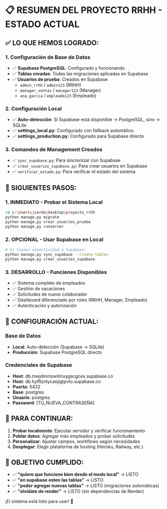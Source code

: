 # 📋 RESUMEN DEL PROYECTO RRHH - ESTADO ACTUAL

## ✅ LO QUE HEMOS LOGRADO:

### 1. Configuración de Base de Datos
- ✅ **Supabase PostgreSQL**: Configurado y funcionando
- ✅ **Tablas creadas**: Todas las migraciones aplicadas en Supabase
- ✅ **Usuarios de prueba**: Creados en Supabase
  - `admin_rrhh` / `admin123` (RRHH)
  - `manager_ventas` / `manager123` (Manager)
  - `ana_garcia` / `empleado123` (Empleado)

### 2. Configuración Local
- ✅ **Auto-detección**: Si Supabase está disponible → PostgreSQL, sino → SQLite
- ✅ **settings_local.py**: Configurado con fallback automático
- ✅ **settings_production.py**: Configurado para Supabase directo

### 3. Comandos de Management Creados
- ✅ `sync_supabase.py`: Para sincronizar con Supabase
- ✅ `crear_usuarios_supabase.py`: Para crear usuarios en Supabase
- ✅ `verificar_estado.py`: Para verificar el estado del sistema

## 🚀 SIGUIENTES PASOS:

### 1. INMEDIATO - Probar el Sistema Local
```bash
cd c:\Users\jcerda\Desktop\proyecto_rrhh
python manage.py migrate
python manage.py crear_usuarios_prueba
python manage.py runserver
```

### 2. OPCIONAL - Usar Supabase en Local
```bash
# Si tienes conectividad a Supabase:
python manage.py sync_supabase --create-tables
python manage.py crear_usuarios_supabase
```

### 3. DESARROLLO - Funciones Disponibles
- ✅ Sistema completo de empleados
- ✅ Gestión de vacaciones
- ✅ Solicitudes de nuevo colaborador
- ✅ Dashboard diferenciado por roles (RRHH, Manager, Empleado)
- ✅ Autenticación y autorización

## 🔧 CONFIGURACIÓN ACTUAL:

### Base de Datos
- **Local**: Auto-detección (Supabase → SQLite)
- **Producción**: Supabase PostgreSQL directo

### Credenciales de Supabase
- **Host**: db.mwjdmmowllmxygscgcex.supabase.co
- **Host**: db.hyfftznlycaojigtpvto.supabase.co
- **Puerto**: 5432
- **Base**: postgres
- **Usuario**: postgres
- **Password**: [TU_NUEVA_CONTRASEÑA]

## 📝 PARA CONTINUAR:

1. **Probar localmente**: Ejecutar servidor y verificar funcionamiento
2. **Poblar datos**: Agregar más empleados y probar solicitudes
3. **Personalizar**: Ajustar campos, workflows según necesidades
4. **Desplegar**: Elegir plataforma de hosting (Heroku, Railway, etc.)

## 🎯 OBJETIVO CUMPLIDO:
- ✅ **"quiero que funcione bien desde el modo local"** → LISTO
- ✅ **"en supabase esten las tablas"** → LISTO
- ✅ **"poder agregar nuevas tablas"** → LISTO (migraciones automáticas)
- ✅ **"olvidate de render"** → LISTO (sin dependencias de Render)

¡El sistema está listo para usar! 🎉
